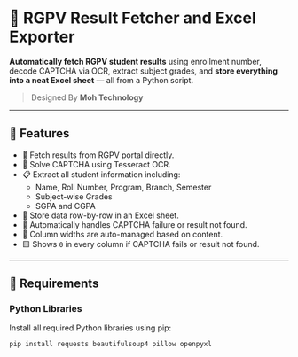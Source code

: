 # 📄 RGPV Result Fetcher and Excel Exporter

**Automatically fetch RGPV student results** using enrollment number, decode CAPTCHA via OCR, extract subject grades, and **store everything into a neat Excel sheet** — all from a Python script.

> Designed By **Moh Technology**

---

## 🚀 Features

- 🔎 Fetch results from RGPV portal directly.
- 🤖 Solve CAPTCHA using Tesseract OCR.
- 📋 Extract all student information including:
  - Name, Roll Number, Program, Branch, Semester
  - Subject-wise Grades
  - SGPA and CGPA
- 📁 Store data row-by-row in an Excel sheet.
- 🧠 Automatically handles CAPTCHA failure or result not found.
- 📐 Column widths are auto-managed based on content.
- 🟨 Shows `0` in every column if CAPTCHA fails or result not found.

---

## 🧰 Requirements

### Python Libraries

Install all required Python libraries using pip:

```bash
pip install requests beautifulsoup4 pillow openpyxl

